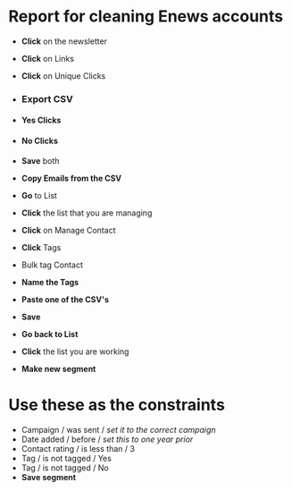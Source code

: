 # Report for cleaning Enews accounts
+ **Click** on the newsletter
+ **Click** on Links
+ **Click** on Unique Clicks
+ ### Export CSV
+ #### Yes Clicks
+ #### No Clicks
+ **Save** both
+ **Copy Emails from the CSV**
+ **Go** to List
+ **Click** the list that you are managing
+ **Click** on Manage Contact
+ **Click** Tags
+ Bulk tag Contact
+ **Name the Tags**
+ **Paste one of the CSV's**
+ **Save**

+ **Go back to List**
+ **Click** the list you are working
+ **Make new segment**
# Use these as the constraints
+ Campaign / was sent / *set it to the correct campaign*
+ Date added / before / *set this to one year prior*
+ Contact rating / is less than / 3
+ Tag / is not tagged / Yes
+ Tag / is not tagged / No
+ **Save segment**
